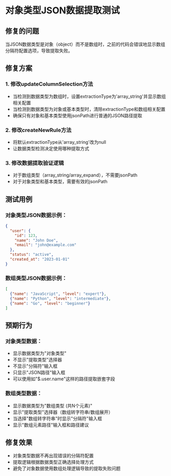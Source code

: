 # 对象类型JSON数据提取测试

## 修复的问题
当JSON数据类型是对象（object）而不是数组时，之前的代码会错误地显示数组分隔符配置选项，导致提取失败。

## 修复方案

### 1. 修改updateColumnSelection方法
- 当检测到数据类型为数组时，设置extractionType为'array_string'并显示数组相关配置
- 当检测到数据类型为对象或基本类型时，清除extractionType和数组相关配置
- 确保只有对象和基本类型使用jsonPath进行普通的JSON路径提取

### 2. 修改createNewRule方法
- 将默认extractionType从'array_string'改为null
- 让数据类型检测决定使用哪种提取方式

### 3. 修改数据提取验证逻辑
- 对于数组类型（array_string/array_expand），不需要jsonPath
- 对于对象类型和基本类型，需要有效的jsonPath

## 测试用例

### 对象类型JSON数据示例：
```json
{
  "user": {
    "id": 123,
    "name": "John Doe",
    "email": "john@example.com"
  },
  "status": "active",
  "created_at": "2023-01-01"
}
```

### 数组类型JSON数据示例：
```json
[
  {"name": "JavaScript", "level": "expert"},
  {"name": "Python", "level": "intermediate"},
  {"name": "Go", "level": "beginner"}
]
```

## 预期行为

### 对象类型数据：
- 显示数据类型为"对象类型"
- 不显示"提取类型"选择器
- 不显示"分隔符"输入框
- 只显示"JSON路径"输入框
- 可以使用如"$.user.name"这样的路径提取嵌套字段

### 数组类型数据：
- 显示数据类型为"数组类型 (共N个元素)"
- 显示"提取类型"选择器（数组转字符串/数组展开）
- 当选择"数组转字符串"时显示"分隔符"输入框
- 显示"数组元素路径"输入框和路径建议

## 修复效果
- 对象类型数据不再出现错误的分隔符配置
- 提取逻辑根据数据类型正确选择处理方式
- 避免了对象数据使用数组处理逻辑导致的提取失败问题